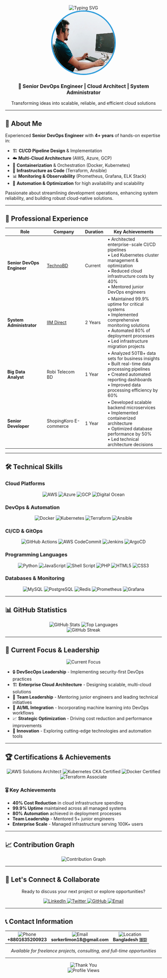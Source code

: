<div align="center">
  <img src="https://readme-typing-svg.herokuapp.com?font=Fira+Code&pause=1000&color=2E9CDB&center=true&vCenter=true&width=435&lines=Hi+there+%F0%9F%91%8B%2C+I'm+Md+Limon;DevOps+Engineer+%7C+Cloud+Architect;Passionate+about+automation+%26+scalability" alt="Typing SVG" />
</div>

<div align="center">
  <img src="https://github.com/sorkerlimon/rede_file_Image/blob/master/images/limon.jpg" alt="Md Limon" width="200" height="200" style="border-radius: 50%; border: 4px solid #2E9CDB;"/>
</div>

<div align="center">
  <h3>🚀 Senior DevOps Engineer | Cloud Architect | System Administrator</h3>
  <p>Transforming ideas into scalable, reliable, and efficient cloud solutions</p>
</div>

---

## 🎯 About Me

Experienced **Senior DevOps Engineer** with **4+ years** of hands-on expertise in:
- 🏗️ **CI/CD Pipeline Design** & Implementation
- ☁️ **Multi-Cloud Architecture** (AWS, Azure, GCP)
- 🐳 **Containerization** & Orchestration (Docker, Kubernetes)
- 🔧 **Infrastructure as Code** (Terraform, Ansible)
- 📊 **Monitoring & Observability** (Prometheus, Grafana, ELK Stack)
- 🚀 **Automation & Optimization** for high availability and scalability

Passionate about streamlining development operations, enhancing system reliability, and building robust cloud-native solutions.

---

## 💼 Professional Experience

| Role | Company | Duration | Key Achievements |
|------|---------|----------|------------------|
| **Senior DevOps Engineer** | [TechnoBD](https://technobd.com/) | Current | • Architected enterprise-scale CI/CD pipelines<br>• Led Kubernetes cluster management & optimization<br>• Reduced cloud infrastructure costs by 40%<br>• Mentored junior DevOps engineers |
| **System Administrator** | [IIM Direct](https://www.iimdirect.com/) | 2 Years | • Maintained 99.9% uptime for critical systems<br>• Implemented comprehensive monitoring solutions<br>• Automated 80% of deployment processes<br>• Led infrastructure migration projects |
| **Big Data Analyst** | Robi Telecom BD | 1 Year | • Analyzed 50TB+ data sets for business insights<br>• Built real-time data processing pipelines<br>• Created automated reporting dashboards<br>• Improved data processing efficiency by 60% |
| **Senior Developer** | ShopingKoro E-commerce | 1 Year | • Developed scalable backend microservices<br>• Implemented containerized architecture<br>• Optimized database performance by 50%<br>• Led technical architecture decisions |

---

## 🛠️ Technical Skills

### Cloud Platforms
<div align="center">
  <img src="https://img.shields.io/badge/AWS-232F3E?style=for-the-badge&logo=amazon-aws&logoColor=white" alt="AWS"/>
  <img src="https://img.shields.io/badge/Microsoft_Azure-0089D6?style=for-the-badge&logo=microsoft-azure&logoColor=white" alt="Azure"/>
  <img src="https://img.shields.io/badge/Google_Cloud-4285F4?style=for-the-badge&logo=google-cloud&logoColor=white" alt="GCP"/>
  <img src="https://img.shields.io/badge/Digital_Ocean-0080FF?style=for-the-badge&logo=digitalocean&logoColor=white" alt="Digital Ocean"/>
</div>

### DevOps & Automation
<div align="center">
  <img src="https://img.shields.io/badge/Docker-2496ED?style=for-the-badge&logo=docker&logoColor=white" alt="Docker"/>
  <img src="https://img.shields.io/badge/kubernetes-326CE5?style=for-the-badge&logo=kubernetes&logoColor=white" alt="Kubernetes"/>
  <img src="https://img.shields.io/badge/Terraform-7B42BC?style=for-the-badge&logo=terraform&logoColor=white" alt="Terraform"/>
  <img src="https://img.shields.io/badge/Ansible-EE0000?style=for-the-badge&logo=ansible&logoColor=white" alt="Ansible"/>
</div>

### CI/CD & GitOps
<div align="center">
  <img src="https://img.shields.io/badge/GitHub_Actions-2088FF?style=for-the-badge&logo=github-actions&logoColor=white" alt="GitHub Actions"/>
  <img src="https://img.shields.io/badge/AWS_CodeCommit-FF9900?style=for-the-badge&logo=amazon-aws&logoColor=white" alt="AWS CodeCommit"/>
  <img src="https://img.shields.io/badge/Jenkins-D24939?style=for-the-badge&logo=jenkins&logoColor=white" alt="Jenkins"/>
  <img src="https://img.shields.io/badge/ArgoCD-EF7B4D?style=for-the-badge&logo=argo&logoColor=white" alt="ArgoCD"/>
</div>

### Programming Languages
<div align="center">
  <img src="https://img.shields.io/badge/Python-3776AB?style=for-the-badge&logo=python&logoColor=white" alt="Python"/>
  <img src="https://img.shields.io/badge/JavaScript-F7DF1E?style=for-the-badge&logo=javascript&logoColor=black" alt="JavaScript"/>
  <img src="https://img.shields.io/badge/Shell_Script-121011?style=for-the-badge&logo=gnu-bash&logoColor=white" alt="Shell Script"/>
  <img src="https://img.shields.io/badge/PHP-777BB4?style=for-the-badge&logo=php&logoColor=white" alt="PHP"/>
  <img src="https://img.shields.io/badge/HTML5-E34F26?style=for-the-badge&logo=html5&logoColor=white" alt="HTML5"/>
  <img src="https://img.shields.io/badge/CSS3-1572B6?style=for-the-badge&logo=css3&logoColor=white" alt="CSS3"/>
</div>

### Databases & Monitoring
<div align="center">
  <img src="https://img.shields.io/badge/MySQL-4479A1?style=for-the-badge&logo=mysql&logoColor=white" alt="MySQL"/>
  <img src="https://img.shields.io/badge/PostgreSQL-316192?style=for-the-badge&logo=postgresql&logoColor=white" alt="PostgreSQL"/>
  <img src="https://img.shields.io/badge/Redis-DC382D?style=for-the-badge&logo=redis&logoColor=white" alt="Redis"/>
  <img src="https://img.shields.io/badge/Prometheus-E6522C?style=for-the-badge&logo=prometheus&logoColor=white" alt="Prometheus"/>
  <img src="https://img.shields.io/badge/Grafana-F46800?style=for-the-badge&logo=grafana&logoColor=white" alt="Grafana"/>
</div>

---

## 📊 GitHub Statistics

<div align="center">
  <img src="https://github-readme-stats.vercel.app/api?username=sorkerlimon&show_icons=true&theme=tokyonight&hide_border=true&count_private=true" alt="GitHub Stats"/>
  <img src="https://github-readme-stats.vercel.app/api/top-langs/?username=sorkerlimon&layout=compact&theme=tokyonight&hide_border=true" alt="Top Languages"/>
</div>

<div align="center">
  <img src="https://github-readme-streak-stats.herokuapp.com/?user=sorkerlimon&theme=tokyonight&hide_border=true" alt="GitHub Streak"/>
</div>

---

## 🎯 Current Focus & Leadership

<div align="center">
  <img src="https://readme-typing-svg.herokuapp.com?font=Fira+Code&pause=1000&color=2E9CDB&center=true&vCenter=true&width=600&lines=Leading+DevSecOps+Initiatives;Architecting+Enterprise+Cloud+Solutions;Mentoring+Next+Generation+Engineers;Driving+Innovation+in+Automation" alt="Current Focus" />
</div>

- 🔒 **DevSecOps Leadership** - Implementing security-first DevOps practices
- 🏗️ **Enterprise Cloud Architecture** - Designing scalable, multi-cloud solutions
- 👥 **Team Leadership** - Mentoring junior engineers and leading technical initiatives
- 🤖 **AI/ML Integration** - Incorporating machine learning into DevOps workflows
- 📈 **Strategic Optimization** - Driving cost reduction and performance improvements
- 🚀 **Innovation** - Exploring cutting-edge technologies and automation tools

---

## 🏆 Certifications & Achievements

<div align="center">
  <img src="https://img.shields.io/badge/AWS-Solutions_Architect-FF9900?style=for-the-badge&logo=amazon-aws&logoColor=white" alt="AWS Solutions Architect"/>
  <img src="https://img.shields.io/badge/Kubernetes-CKA_Certified-326CE5?style=for-the-badge&logo=kubernetes&logoColor=white" alt="Kubernetes CKA Certified"/>
  <img src="https://img.shields.io/badge/Docker-Certified-2496ED?style=for-the-badge&logo=docker&logoColor=white" alt="Docker Certified"/>
  <img src="https://img.shields.io/badge/Terraform-Associate-7B42BC?style=for-the-badge&logo=terraform&logoColor=white" alt="Terraform Associate"/>
</div>

### 🎖️ Key Achievements
- **40% Cost Reduction** in cloud infrastructure spending
- **99.9% Uptime** maintained across all managed systems
- **80% Automation** achieved in deployment processes
- **Team Leadership** - Mentored 5+ junior engineers
- **Enterprise Scale** - Managed infrastructure serving 100K+ users

---

## 📈 Contribution Graph

<div align="center">
  <img src="https://github-readme-activity-graph.vercel.app/graph?username=sorkerlimon&theme=tokyonight&hide_border=true" alt="Contribution Graph"/>
</div>

---

## 💬 Let's Connect & Collaborate

<div align="center">
  <p>Ready to discuss your next project or explore opportunities?</p>
</div>

<div align="center">
  <a href="https://www.linkedin.com/in/mdlimon360/" target="_blank">
    <img src="https://img.shields.io/badge/LinkedIn-0077B5?style=for-the-badge&logo=linkedin&logoColor=white&labelColor=0077B5" alt="LinkedIn" />
  </a>
  <a href="https://twitter.com/robinamirbahar" target="_blank">
    <img src="https://img.shields.io/badge/Twitter-1DA1F2?style=for-the-badge&logo=twitter&logoColor=white&labelColor=1DA1F2" alt="Twitter" />
  </a>
  <a href="https://github.com/sorkerlimon" target="_blank">
    <img src="https://img.shields.io/badge/GitHub-181717?style=for-the-badge&logo=github&logoColor=white&labelColor=181717" alt="GitHub" />
  </a>
  <a href="mailto:sorkerlimon18@gmail.com" target="_blank">
    <img src="https://img.shields.io/badge/Email-EA4335?style=for-the-badge&logo=gmail&logoColor=white&labelColor=EA4335" alt="Email" />
  </a>
</div>

---

## 📞 Contact Information

<div align="center">
  <table>
    <tr>
      <td align="center">
        <img src="https://img.shields.io/badge/Phone-25D366?style=for-the-badge&logo=whatsapp&logoColor=white" alt="Phone" />
        <br><strong>+8801635200923</strong>
      </td>
      <td align="center">
        <img src="https://img.shields.io/badge/Email-EA4335?style=for-the-badge&logo=gmail&logoColor=white" alt="Email" />
        <br><strong>sorkerlimon18@gmail.com</strong>
      </td>
      <td align="center">
        <img src="https://img.shields.io/badge/Location-BD-2E9CDB?style=for-the-badge&logo=location&logoColor=white" alt="Location" />
        <br><strong>Bangladesh 🇧🇩</strong>
      </td>
    </tr>
  </table>
</div>

<div align="center">
  <p><em>Available for freelance projects, consulting, and full-time opportunities</em></p>
</div>

---

<div align="center">
  <img src="https://readme-typing-svg.herokuapp.com?font=Fira+Code&pause=1000&color=2E9CDB&center=true&vCenter=true&width=700&lines=Thanks+for+visiting+my+profile!;Let's+architect+something+extraordinary+together!;Ready+to+scale+your+infrastructure!+%F0%9F%9A%80" alt="Thank You" />
</div>

<div align="center">
  <img src="https://komarev.com/ghpvc/?username=sorkerlimon&label=Profile%20views&color=2E9CDB&style=flat" alt="Profile Views" />
</div>
